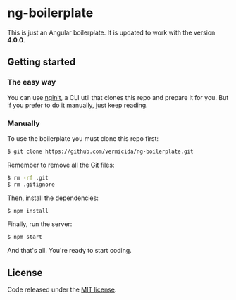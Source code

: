
# ng-boilerplate

This is just an Angular boilerplate. It is updated to work with the version **4.0.0**.

## Getting started

### The easy way

You can use [nginit](https://github.com/vermicida/nginit), a CLI util that clones this repo and prepare it for you. But if you prefer to do it manually, just keep reading. 

### Manually

To use the boilerplate you must clone this repo first:
```bash
$ git clone https://github.com/vermicida/ng-boilerplate.git
```

Remember to remove all the Git files:
```bash
$ rm -rf .git
$ rm .gitignore
```

Then, install the dependencies:
```bash
$ npm install
```

Finally, run the server:
```bash
$ npm start
```

And that's all. You're ready to start coding.

## License

Code released under the [MIT license](./LICENSE).
